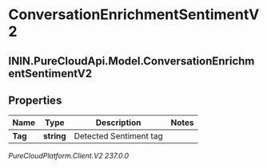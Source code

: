 # ConversationEnrichmentSentimentV2

## ININ.PureCloudApi.Model.ConversationEnrichmentSentimentV2

## Properties

|Name | Type | Description | Notes|
|------------ | ------------- | ------------- | -------------|
| **Tag** | **string** | Detected Sentiment tag | |



_PureCloudPlatform.Client.V2 237.0.0_
